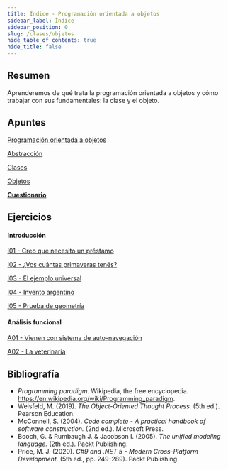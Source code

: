 ```yaml
---
title: Índice - Programación orientada a objetos
sidebar_label: Índice
sidebar_position: 0
slug: /clases/objetos
hide_table_of_contents: true
hide_title: false
---
```


## Resumen
Aprenderemos de qué trata la programación orientada a objetos y cómo trabajar con sus fundamentales: la clase y el objeto. 

## Apuntes
[Programación orientada a objetos](./Apuntes/00-poo.md)

[Abstracción](./Apuntes/01-abstraccion.md)

[Clases](./Apuntes/02-clases.md)

[Objetos](./Apuntes/03-objetos.md)

**[Cuestionario](./Apuntes/cuestionario.md)**

## Ejercicios
#### Introducción
[I01 - Creo que necesito un préstamo](./Ejercicios/I01-creo-que-necesito-un-prestamo.md)

[I02 - ¿Vos cuántas primaveras tenés?](./Ejercicios/I02-cuantas-primaveras-tenes.md)

[I03 - El ejemplo universal](./Ejercicios/I03-el-ejemplo-universal.md)

[I04 - Invento argentino](./Ejercicios/I04-invento-argentino.md)

[I05 - Prueba de geometría](./Ejercicios/I05-prueba-geometria.md)

#### Análisis funcional
[A01 - Vienen con sistema de auto-navegación](./Ejercicios/A01-vienen-con-sistema-auto-navegacion.md)

[A02 - La veterinaria](./Ejercicios/A02-veterinaria.md)


## Bibliografía
* *Programming paradigm*. Wikipedia, the free encyclopedia. https://en.wikipedia.org/wiki/Programming_paradigm.
* Weisfeld, M. (2019). *The Object-Oriented Thought Process.* (5th ed.). Pearson Education.
* McConnell, S. (2004). *Code complete - A practical handbook of software construction.* (2nd ed.). Microsoft Press.
* Booch, G. & Rumbaugh J. & Jacobson I. (2005). *The unified modeling language.* (2th ed.). Packt Publishing.
* Price, M. J. (2020). *C#9 and .NET 5 - Modern Cross-Platform Development.* (5th ed., pp. 249-289). Packt Publishing.